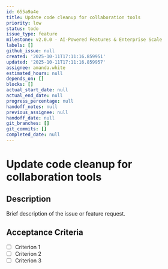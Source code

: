 ```yaml
---
id: 655a9a4e
title: Update code cleanup for collaboration tools
priority: low
status: todo
issue_type: feature
milestone: v2.0.0 - AI-Powered Features & Enterprise Scale
labels: []
github_issue: null
created: '2025-10-11T17:11:16.859951'
updated: '2025-10-11T17:11:16.859957'
assignee: amanda.white
estimated_hours: null
depends_on: []
blocks: []
actual_start_date: null
actual_end_date: null
progress_percentage: null
handoff_notes: null
previous_assignee: null
handoff_date: null
git_branches: []
git_commits: []
completed_date: null
---
```


# Update code cleanup for collaboration tools

## Description

Brief description of the issue or feature request.

## Acceptance Criteria

- [ ] Criterion 1
- [ ] Criterion 2
- [ ] Criterion 3